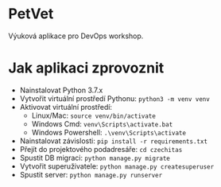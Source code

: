 # PetVet

Výuková aplikace pro DevOps workshop.

# Jak aplikaci zprovoznit

- Nainstalovat Python 3.7.x
- Vytvořit virtuální prostředí Pythonu: `python3 -m venv venv`
- Aktivovat virtuální prostředí:
  - Linux/Mac: `source venv/bin/activate`
  - Windows Cmd: `venv\Scripts\activate.bat`
  - Windows Powershell: `.\venv\Scripts\activate`
- Nainstalovat závislosti: `pip install -r requirements.txt`
- Přejít do projektového podadresáře: `cd czechitas`
- Spustit DB migraci: `python manage.py migrate`
- Vytvořit superuživatele: `python manage.py createsuperuser`
- Spustit server: `python manage.py runserver`
